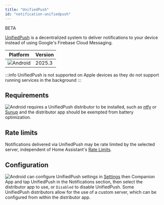 ```yaml
---
title: "UnifiedPush"
id: "notification-unifiedpush"
---
```

<span class='beta'>BETA</span>

[UnifiedPush](https://unifiedpush.org/) is a decentralized system to deliver notifications to your device instead of using Google's Firebase Cloud Messaging.

| Platform | Version |
| -------- | ------- |
| ![Android](/assets/android.svg) | 2025.3 |

:::info
UnifiedPush is not supported on Apple devices as they do not support running services in the background
:::

## Requirements

![Android](/assets/android.svg) requires a UnifiedPush distributor to be installed, such as [ntfy](https://play.google.com/store/apps/details?id=io.heckel.ntfy) or [Sunup](https://f-droid.org/en/packages/org.unifiedpush.distributor.sunup/) and the distributor app should be exempted from battery optimization.

## Rate limits

Notifications delivered via UnifiedPush may be rate limited by the selected server, independent of Home Assistant's [Rate Limits](https://companion.home-assistant.io/docs/notifications/notification-details).

## Configuration

![Android](/assets/android.svg) can configure UnifiedPush settings in [Settings](https://my.home-assistant.io/redirect/config/) then Companion App and tap UnifiedPush in the Notifications section, then select the distributor app to use, or `Disabled` to disable UnifiedPush. Some UnifiedPush distributors allow for the use of a custom server, which can be configured from within the distributor app.
